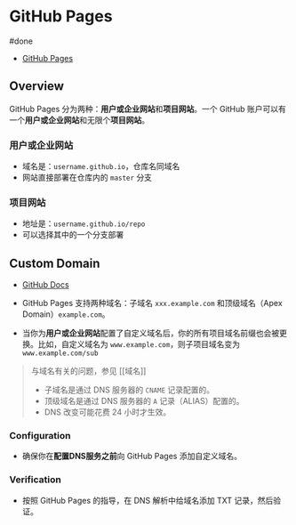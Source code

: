 # GitHub Pages

#done

* [GitHub Pages](https://pages.github.com/)

## Overview

GitHub Pages 分为两种：**用户或企业网站**和**项目网站**。一个 GitHub 账户可以有一个**用户或企业网站**和无限个**项目网站**。

### 用户或企业网站

* 域名是：`username.github.io`，仓库名同域名
* 网站直接部署在仓库内的 `master` 分支

### 项目网站

* 地址是：`username.github.io/repo`
* 可以选择其中的一个分支部署

## Custom Domain

* [GitHub Docs](https://docs.github.com/en/pages/configuring-a-custom-domain-for-your-github-pages-site)

* GitHub Pages 支持两种域名：子域名 `xxx.example.com` 和顶级域名（Apex Domain）`example.com`。

* 当你为**用户或企业网站**配置了自定义域名后，你的所有项目域名前缀也会被更换。比如，自定义域名为 `www.example.com`，则子项目域名变为 `www.example.com/sub`

> 与域名有关的问题，参见 [[域名]]
>
> * 子域名是通过 DNS 服务器的 `CNAME` 记录配置的。
> * 顶级域名是通过 DNS 服务器的 `A` 记录（ALIAS）配置的。
> * DNS 改变可能花费 24 小时才生效。

### Configuration

* 确保你在**配置DNS服务之前**向 GitHub Pages 添加自定义域名。

### Verification

* 按照 GitHub Pages 的指导，在 DNS 解析中给域名添加 TXT 记录，然后验证。
